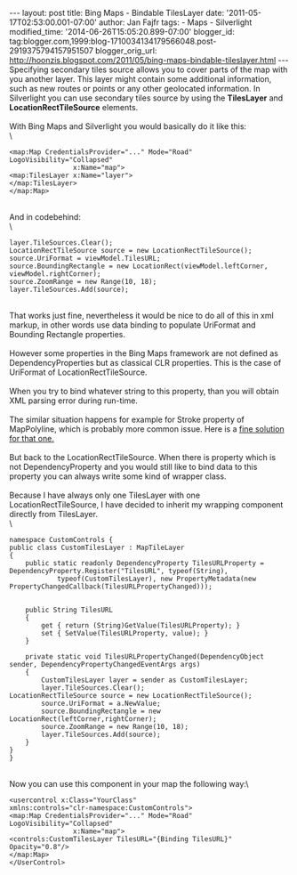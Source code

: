 --- layout: post title: Bing Maps - Bindable TilesLayer date:
'2011-05-17T02:53:00.001-07:00' author: Jan Fajfr tags: - Maps -
Silverlight modified\_time: '2014-06-26T15:05:20.899-07:00' blogger\_id:
tag:blogger.com,1999:blog-1710034134179566048.post-2919375794157951507
blogger\_orig\_url:
http://hoonzis.blogspot.com/2011/05/bing-maps-bindable-tileslayer.html
--- Specifying secondary tiles source allows you to cover parts of the
map with you another layer. This layer might contain some additional
information, such as new routes or points or any other geolocated
information. In Silverlight you can use secondary tiles source by using
the **TilesLayer** and **LocationRectTileSource** elements.\
\
With Bing Maps and Silverlight you would basically do it like this:\
\

``` {.prettyprint}
<map:Map CredentialsProvider="..." Mode="Road" LogoVisibility="Collapsed"
                x:Name="map">
<map:TilesLayer x:Name="layer">
</map:TilesLayer>
</map:Map>
```

\
And in codebehind:\
\

``` {.prettyprint}
layer.TileSources.Clear();
LocationRectTileSource source = new LocationRectTileSource();
source.UriFormat = viewModel.TilesURL;
source.BoundingRectangle = new LocationRect(viewModel.leftCorner, viewModel.rightCorner);
source.ZoomRange = new Range(10, 18);
layer.TileSources.Add(source);
```

\
That works just fine, nevertheless it would be nice to do all of this in
xml markup, in other words use data binding to populate UriFormat and
Bounding Rectangle properties.\
\
However some properties in the Bing Maps framework are not defined as
DependencyProperties but as classical CLR properties. This is the case
of UriFormat of LocationRectTileSource.\
\
When you try to bind whatever string to this property, than you will
obtain XML parsing error during run-time.\
\
The similar situation happens for example for Stroke property of
MapPolyline, which is probably more common issue. Here is a [fine
solution for that
one.](http://geekswithblogs.net/bdiaz/archive/2010/02/27/bing-maps-data-binding-issues---cant-bind-to-stroke.aspx)\
\
But back to the LocationRectTileSource. When there is property which is
not DependencyProperty and you would still like to bind data to this
property you can always write some kind of wrapper class.\
\
Because I have always only one TilesLayer with one
LocationRectTileSource, I have decided to inherit my wrapping component
directly from TilesLayer.\
\

``` {.prettyprint}
namespace CustomControls {
public class CustomTilesLayer : MapTileLayer
{
    public static readonly DependencyProperty TilesURLProperty = DependencyProperty.Register("TilesURL", typeof(String),
            typeof(CustomTilesLayer), new PropertyMetadata(new PropertyChangedCallback(TilesURLPropertyChanged)));


    public String TilesURL
    {
        get { return (String)GetValue(TilesURLProperty); }
        set { SetValue(TilesURLProperty, value); }
    }

    private static void TilesURLPropertyChanged(DependencyObject sender, DependencyPropertyChangedEventArgs args)
    {
        CustomTilesLayer layer = sender as CustomTilesLayer;
        layer.TileSources.Clear();
LocationRectTileSource source = new LocationRectTileSource();
        source.UriFormat = a.NewValue;
        source.BoundingRectangle = new LocationRect(leftCorner,rightCorner);
        source.ZoomRange = new Range(10, 18);
        layer.TileSources.Add(source);
    }
}
}
```

\
Now you can use this component in your map the following way:\

``` {.prettyprint}
<usercontrol x:Class="YourClass"
xmlns:controls="clr-namespace:CustomControls">
<map:Map CredentialsProvider="..." Mode="Road" LogoVisibility="Collapsed"
                x:Name="map">
<controls:CustomTilesLayer TilesURL="{Binding TilesURL}" Opacity="0.8"/>
</map:Map>
</UserControl>
```
